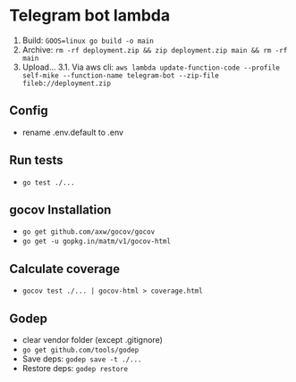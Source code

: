 # Telegram bot lambda
1. Build: `GOOS=linux go build -o main`
2. Archive: `rm -rf deployment.zip && zip deployment.zip main && rm -rf main`
3. Upload...
3.1. Via aws cli: `aws lambda update-function-code --profile self-mike --function-name telegram-bot --zip-file fileb://deployment.zip`

## Config
- rename .env.default to .env 

## Run tests
- `go test ./...`

## gocov Installation
- `go get github.com/axw/gocov/gocov`
- `go get -u gopkg.in/matm/v1/gocov-html`

## Calculate coverage
- `gocov test ./... | gocov-html > coverage.html`


## Godep
- clear vendor folder (except .gitignore)
- `go get github.com/tools/godep`
- Save deps: `godep save -t ./...`
- Restore deps: `godep restore`
